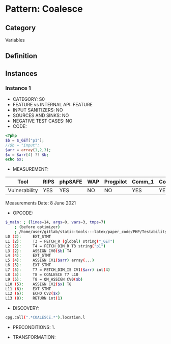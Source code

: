 # Pattern: Coalesce

## Category

Variables

## Definition

## Instances

### Instance 1

- CATEGORY: S0
- FEATURE vs INTERNAL API: FEATURE
- INPUT SANITIZERS:  NO
- SOURCES AND SINKS: NO 
- NEGATIVE TEST CASES: NO
- CODE:

```php
<?php
$b = $_GET["p1"];
//$b = "input";
$arr = array(1,2,3);
$x = $arr[4] ?? $b;
echo $x;
```

- MEASUREMENT:

| Tool          | RIPS | phpSAFE | WAP  | Progpilot | Comm_1 | Comm_2 | Correct |
| ------------- | ---- | ------- | ---- | --------- | ------- | --------- | ------- |
| Vulnerability | YES  | YES     |  NO  | NO        |   YES   |   YES     | YES     |
Measurements Date: 8 June 2021

- OPCODE:

```bash
$_main: ; (lines=14, args=0, vars=3, tmps=7)
    ; (before optimizer)
    ; /home/user/gitlab/static-tools---latex/paper_code/PHP/Testability_Patterns/116_coalesce/116_coalesce.php:1-8
L0 (2):     EXT_STMT
L1 (2):     T3 = FETCH_R (global) string("_GET")
L2 (2):     T4 = FETCH_DIM_R T3 string("p1")
L3 (2):     ASSIGN CV0($b) T4
L4 (4):     EXT_STMT
L5 (4):     ASSIGN CV1($arr) array(...)
L6 (5):     EXT_STMT
L7 (5):     T7 = FETCH_DIM_IS CV1($arr) int(4)
L8 (5):     T8 = COALESCE T7 L10
L9 (5):     T8 = QM_ASSIGN CV0($b)
L10 (5):    ASSIGN CV2($x) T8
L11 (6):    EXT_STMT
L12 (6):    ECHO CV2($x)
L13 (8):    RETURN int(1)
```

- DISCOVERY:

```bash
cpg.call(".*COALESCE.*").location.l
```

- PRECONDITIONS:
   1.

- TRANSFORMATION: 

```

```

